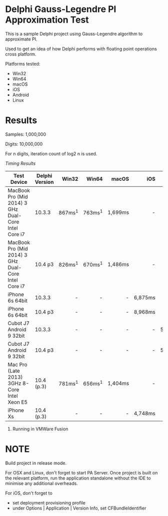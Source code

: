 #  Delphi Gauss-Legendre PI Approximation Test 

This is a sample Delphi project using Gauss-Legendre algorithm to approximate PI.

Used to get an idea of how Delphi performs with floating point operations cross platform.

Platforms tested:
- Win32
- Win64
- macOS
- iOS
- Android
- Linux

# Results

Samples: 1,000,000

Digits: 10,000,000

For n digits, iteration count of log2 n is used.

*Timing Results*

Test Device | Delphi Version | Win32 | Win64 | macOS | iOS | Android | Linux
---|---|---:|---:|---:|---:|---:|---:
MacBook Pro (Mid 2014) 3 GHz Dual-Core Intel Core i7 | 10.3.3 | 867ms<sup>1</sup> | 763ms<sup>1</sup> | 1,699ms | - | - | -
MacBook Pro (Mid 2014) 3 GHz Dual-Core Intel Core i7 | 10.4 p3 | 826ms<sup>1</sup> | 670ms<sup>1</sup> | 1,486ms | - | - | 8,842ms <sup>1</sup>
iPhone 6s 64bit | 10.3.3 | - | - | - | 6,875ms | - | -
iPhone 6s 64bit | 10.4 p3 | - | - | - | 8,968ms | - | -
Cubot J7 Android 9 32bit | 10.3.3 | - | - | - | - | 53,850ms | -
Cubot J7 Android 9 32bit | 10.4 p3 | - | - | - | - | 51,533ms | -
Mac Pro (Late 2013) 3GHz 8-Core Intel Xeon E5 | 10.4 (p.3) | 781ms<sup>1</sup> | 656ms<sup>1</sup> | 1,404ms | - | - | 8,358ms<sup>1</sup>
iPhone Xs | 10.4 (p.3) | - | - | - | 4,748ms | - | -

1. Running in VMWare Fusion

# NOTE

Build project in release mode.

For OSX and Linux, don't forget to start PA Server. Once project is built on the relevant platform, run the application standalone without the IDE to minimise any additional overheads.

For iOS, don't forget to 
* set deployment provisioning profile
* under Options | Application | Version Info, set CFBundleIdentifier
